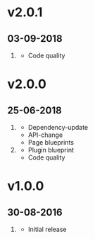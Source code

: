# v2.0.1
## 03-09-2018

1. [](#improved)
    * Code quality

# v2.0.0
## 25-06-2018

1. [](#new)
    * Dependency-update
    * API-change
    * Page blueprints
2. [](#improved)
    * Plugin blueprint
    * Code quality

# v1.0.0
## 30-08-2016

1. [](#new)
    * Initial release